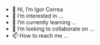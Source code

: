 - 👋 Hi, I’m Igor Correa 
- 👀 I’m interested in ...
- 🌱 I’m currently learning ...
- 💞️ I’m looking to collaborate on ...
- 📫 How to reach me ...

<!---
igorcoorrea/igorcoorrea is a ✨ special ✨ repository because its `README.md` (this file) appears on your GitHub profile.
You can click the Preview link to take a look at your changes.
--->

